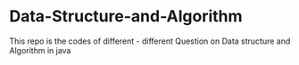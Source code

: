 # Data-Structure-and-Algorithm
This repo is the codes  of  different - different  Question on Data structure and Algorithm in java
